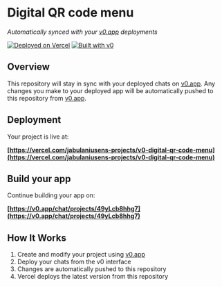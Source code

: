 # Digital QR code menu

*Automatically synced with your [v0.app](https://v0.app) deployments*

[![Deployed on Vercel](https://img.shields.io/badge/Deployed%20on-Vercel-black?style=for-the-badge&logo=vercel)](https://vercel.com/jabulaniusens-projects/v0-digital-qr-code-menu)
[![Built with v0](https://img.shields.io/badge/Built%20with-v0.app-black?style=for-the-badge)](https://v0.app/chat/projects/49yLcb8hhg7)

## Overview

This repository will stay in sync with your deployed chats on [v0.app](https://v0.app).
Any changes you make to your deployed app will be automatically pushed to this repository from [v0.app](https://v0.app).

## Deployment

Your project is live at:

**[https://vercel.com/jabulaniusens-projects/v0-digital-qr-code-menu](https://vercel.com/jabulaniusens-projects/v0-digital-qr-code-menu)**

## Build your app

Continue building your app on:

**[https://v0.app/chat/projects/49yLcb8hhg7](https://v0.app/chat/projects/49yLcb8hhg7)**

## How It Works

1. Create and modify your project using [v0.app](https://v0.app)
2. Deploy your chats from the v0 interface
3. Changes are automatically pushed to this repository
4. Vercel deploys the latest version from this repository
